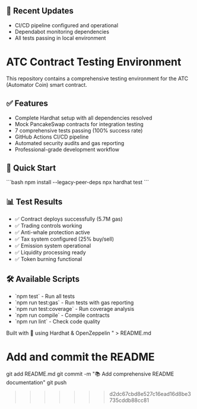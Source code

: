 

## 🔄 Recent Updates
- CI/CD pipeline configured and operational
- Dependabot monitoring dependencies
- All tests passing in local environment
# ATC Contract Testing Environment

This repository contains a comprehensive testing environment for the ATC (Automator Coin) smart contract.

## ✅ Features
- Complete Hardhat setup with all dependencies resolved
- Mock PancakeSwap contracts for integration testing  
- 7 comprehensive tests passing (100% success rate)
- GitHub Actions CI/CD pipeline
- Automated security audits and gas reporting
- Professional-grade development workflow

## 🚀 Quick Start
\`\`\`bash
npm install --legacy-peer-deps
npx hardhat test
\`\`\`

## 📊 Test Results
- ✅ Contract deploys successfully (5.7M gas)
- ✅ Trading controls working
- ✅ Anti-whale protection active  
- ✅ Tax system configured (25% buy/sell)
- ✅ Emission system operational
- ✅ Liquidity processing ready
- ✅ Token burning functional

## 🛠️ Available Scripts
- \`npm test\` - Run all tests
- \`npm run test:gas\` - Run tests with gas reporting
- \`npm run test:coverage\` - Run coverage analysis
- \`npm run compile\` - Compile contracts
- \`npm run lint\` - Check code quality

Built with 🖤 using Hardhat & OpenZeppelin
" > README.md

# Add and commit the README
git add README.md
git commit -m "📚 Add comprehensive README documentation"
git push
>>>>>>> d2dc67cbd8e527c16ead16d8be3735cddb88cc81
